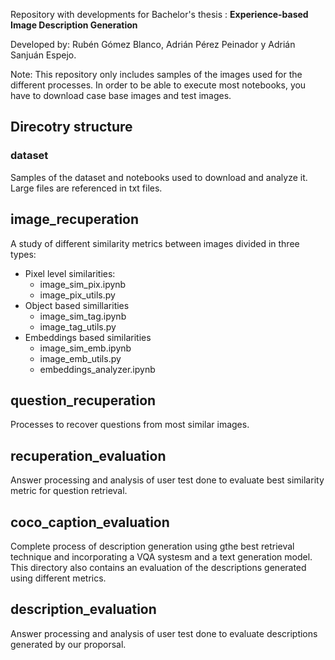 Repository with developments for Bachelor's thesis : **Experience-based Image Description Generation**

Developed by: Rubén Gómez Blanco, Adrián Pérez Peinador y Adrián Sanjuán Espejo.

Note: This repository only includes samples of the images used for the different processes. In order to be able to execute most notebooks, you have to download case base images and test images.
## Direcotry structure
### dataset
Samples of the dataset and notebooks used to download and analyze it. Large files are referenced in txt files.

## image_recuperation
A study of different similarity metrics between images divided in three types:
  - Pixel level similarities:
    - image_sim_pix.ipynb
    - image_pix_utils.py
  - Object based simillarities
    - image_sim_tag.ipynb
    - image_tag_utils.py
  - Embeddings based similarities
    - image_sim_emb.ipynb
    - image_emb_utils.py
    - embeddings_analyzer.ipynb

## question_recuperation
Processes to recover questions from most similar images.

## recuperation_evaluation
Answer processing and analysis of user test done to evaluate best similarity metric for question retrieval.

## coco_caption_evaluation
Complete process of description generation using gthe best retrieval technique and incorporating a VQA systesm and a text generation model. This directory also contains an evaluation of the descriptions generated using different metrics.

## description_evaluation
Answer processing and analysis of user test done to evaluate descriptions generated by our proporsal.
